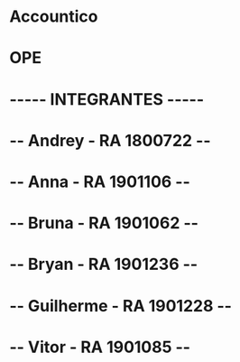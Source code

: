 # Accountico
# OPE
# ----- INTEGRANTES -----
# -- Andrey - RA 1800722 --
# -- Anna - RA 1901106 --
# -- Bruna - RA 1901062 --
# -- Bryan - RA 1901236 --
# -- Guilherme - RA 1901228 --
# -- Vitor - RA 1901085 --
